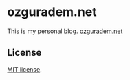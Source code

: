 # ozguradem.net

This is my personal blog. [ozguradem.net](https://ozguradem.net)

## License

[MIT license](LICENSE.md).
